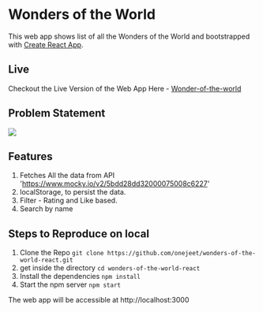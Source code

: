 # Wonders of the World
This web app shows list of all the Wonders of the World and bootstrapped with [Create React App](https://github.com/facebook/create-react-app).

## Live
Checkout the Live Version of the Web App Here - [Wonder-of-the-world](https://onejeet.github.io/wonders-of-the-world-react/)

## Problem Statement
![](https://github.com/onejeet/wonders-of-the-world-react/blob/master/ProblemStatement.png)

## Features
1. Fetches All the data from API 'https://www.mocky.io/v2/5bdd28dd32000075008c6227'
2. localStorage, to persist the data.
3. Filter - Rating and Like based.
4. Search by name

## Steps to Reproduce on local
1. Clone the Repo `git clone https://github.com/onejeet/wonders-of-the-world-react.git`
2. get inside the directory `cd wonders-of-the-world-react`
3. Install the dependencies `npm install`
4. Start the npm server `npm start`

The web app will be accessible at http://localhost:3000
